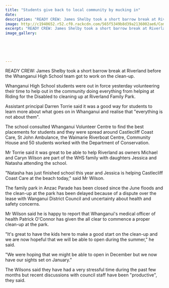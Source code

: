 ```yaml
---
title: "Students give back to local community by mucking in"
date: 
description: "READY CREW: James Shelby took a short barrow break at Riverland before the Whanganui High School team got to work on the clean-up, Wanganui Chronicle article on 2/12/15..."
image: http://c1940652.r52.cf0.rackcdn.com/565f5349b8d39a2136002ae6/Community-Day-Y910-Chron--3.12.15.jpg
excerpt: "READY CREW: James Shelby took a short barrow break at Riverland before the Whanganui High School team got to work on the clean-up."
image_gallery:
    
    
    
    
    
---
```


<p><span>READY CREW: James Shelby took a short barrow break at Riverland before the Whanganui High School team got to work on the clean-up.</span></p>
<p>Whanganui High School students were out in force yesterday volunteering their time to help out in the community doing everything from helping at Riding for the Disabled to cleaning up at Riverland Family Park.</p>
<p>Assistant principal Darren Torrie said it was a good way for students to learn more about what goes on in Whanganui and realise that "everything is not about them".</p>
<p>The school consulted Whanganui Volunteer Centre to find the best placements for students and they were spread around Castlecliff Coast Care, St John Ambulance, the Waimarie Riverboat Centre, Community House and 50 students worked with the Department of Conservation.</p>
<p>Mr Torrie said it was great to be able to help Riverland as owners Michael and Caryn Wilson are part of the WHS family with daughters Jessica and Natasha attending the school.</p>
<p>"Natasha has just finished school this year and Jessica is helping Castlecliff Coast Care at the beach today," said Mr Wilson.</p>
<p>The family park in Anzac Parade has been closed since the June floods and the clean-up at the park has been delayed because of a dispute over the lease with Wanganui District Council and uncertainty about health and safety concerns.</p>
<p>Mr Wilson said he is happy to report that Whanganui's medical officer of health Patrick O'Connor has given the all clear to commence a proper clean-up at the park.</p>
<p>"It's great to have the kids here to make a good start on the clean-up and we are now hopeful that we will be able to open during the summer," he said.</p>
<p>"We were hoping that we might be able to open in December but we now have our sights set on January."</p>
<p>The Wilsons said they have had a very stressful time during the past few months but recent discussions with council staff have been "productive", they said.</p>
<div>&nbsp;</div>

